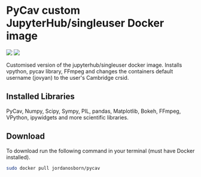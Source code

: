# PyCav custom JupyterHub/singleuser Docker image 

[![](https://images.microbadger.com/badges/image/jordanosborn/pycav.svg)](http://microbadger.com/images/jordanosborn/pycav "Get your own image badge on microbadger.com") [![](https://images.microbadger.com/badges/version/jordanosborn/pycav.svg)](http://microbadger.com/images/jordanosborn/pycav "Get your own version badge on microbadger.com")


Customised version of the jupyterhub/singleuser docker image. Installs vpython, pycav library, FFmpeg and changes the containers default username (jovyan) to the user's Cambridge crsid.

## Installed Libraries

PyCav, Numpy, Scipy, Sympy, PIL, pandas, Matplotlib, Bokeh, FFmpeg, VPython, ipywidgets and more scientific libraries.


## Download
To download run the following command in your terminal (must have Docker installed).

```bash
sudo docker pull jordanosborn/pycav
```
